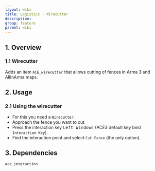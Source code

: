 ```yaml
---
layout: wiki
title: Logistics - Wirecutter
description: 
group: feature
parent: wiki
---
```


## 1. Overview

### 1.1 Wirecutter
Adds an item `ACE_wirecutter` that allows cutting of fences in Arma 3 and AllInArma maps.

## 2. Usage

### 2.1 Using the wirecutter
- For this you need a `Wirecutter`.
- Approach the fence you want to cut.
- Press the interaction key <kbd>Left Windows</kbd> (ACE3 default key bind `Interaction Key`).
- Find the interaction point and select `Cut Fence` (the only option).

## 3. Dependencies

`ace_interaction`
